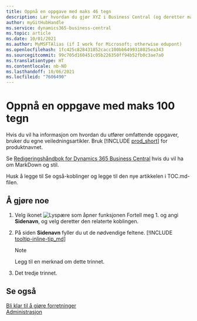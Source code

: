 ```yaml
---
title: Oppnå en oppgave med maks 46 tegn
description: Lær hvordan du gjør XYZ i Business Central (og deretter mange fine søkeord i en setning som høres naturlig ut. Maks lengde er 160 tegn, som er så langt).
author: myGitHubHandle
ms.service: dynamics365-business-central
ms.topic: article
ms.date: 10/01/2021
ms.author: MyMSFTAlias (if I work for Microsoft; otherwise edupont)
ms.openlocfilehash: 1fc425c828431852cacc100bb6499318025ea343
ms.sourcegitcommit: 99c705d160451c05b226350ff94b52fb0c3ae7a0
ms.translationtype: HT
ms.contentlocale: nb-NO
ms.lasthandoff: 10/06/2021
ms.locfileid: "7606490"
---
```

# <a name="achieve-some-task-in-max-100-characters"></a>Oppnå en oppgave med maks 100 tegn

Hvis du vil ha informasjon om hvordan du utfører omfattende oppgaver, bruker du egne veiledningsartikler. Bruk [!INCLUDE [prod_short](includes/prod_short.md)] for produktnavnet.  

Se [Redigeringshåndbok for Dynamics 365 Business Central](https://docs.microsoft.com/en-us/dynamics365/business-central/dev-itpro/help/writing-guide) hvis du vil ha om MarkDown og stil.  

Husk å legge til Se også-koblinger og legge til den nye artikkelen i TOC.md-filen.  

## <a name="to-do-something"></a>Å gjøre noe

1. Velg ikonet ![Lyspære som åpner funksjonen Fortell meg 1.](media/ui-search/search_small.png "Fortell hva du vil gjøre") og angi **Sidenavn**, og velg deretter den relaterte koblingen.
2. På siden **Sidenavn** fyller du ut de nødvendige feltene. [!INCLUDE [tooltip-inline-tip_md](includes/tooltip-inline-tip_md.md)]

    > [!NOTE]
    > Legg til en merknad om dette trinnet.
3. Det tredje trinnet.

## <a name="see-also"></a>Se også

[Bli klar til å gjøre forretninger](ui-get-ready-business.md)  
[Administrasjon](admin-setup-and-administration.md)  
